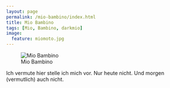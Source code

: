 ```yaml
---
layout: page
permalink: /mio-bambino/index.html
title: Mio Bambino
tags: [Mio, Bambino, darkmio]
image:
  feature: miomoto.jpg
---
```

<figure>
  <img src="{{ site.url }}/images/miomoto.jpg" alt="Mio Bambino">
  <figcaption>Mio Bambino</figcaption>
</figure>

Ich vermute hier stelle ich mich vor. Nur heute nicht. Und morgen (vermutlich) auch nicht. 
